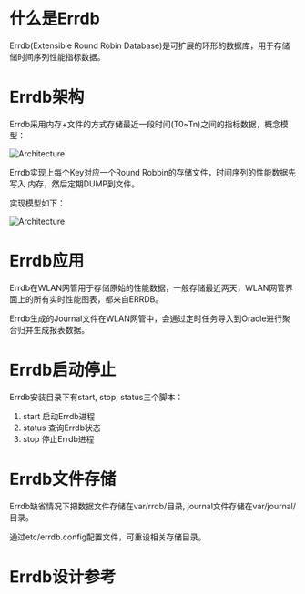# 什么是Errdb

Errdb(Extensible Round Robin Database)是可扩展的环形的数据库，用于存储储时间序列性能指标数据。

# Errdb架构

Errdb采用内存+文件的方式存储最近一段时间(T0~Tn)之间的指标数据，概念模型：

![Architecture](erylee/errdb/blob/master/design/concept.png "Concept")

Errdb实现上每个Key对应一个Round Robbin的存储文件，时间序列的性能数据先写入
内存，然后定期DUMP到文件。

实现模型如下：

![Architecture](errdb/blob/master/design/arch.png "Architecture")

# Errdb应用

Errdb在WLAN网管用于存储原始的性能数据，一般存储最近两天，WLAN网管界面上的所有实时性能图表，都来自ERRDB。

Errdb生成的Journal文件在WLAN网管中，会通过定时任务导入到Oracle进行聚合归并生成报表数据。

# Errdb启动停止

Errdb安装目录下有start, stop, status三个脚本：

1. start 启动Errdb进程
2. status 查询Errdb状态
3. stop 停止Errdb进程

# Errdb文件存储

Errdb缺省情况下把数据文件存储在var/rrdb/目录, journal文件存储在var/journal/目录。

通过etc/errdb.config配置文件，可重设相关存储目录。

# Errdb设计参考

[Redis]: http://redis.io
[RRDTOOL]: http://oss.oetiker.ch/rrdtool/
[Cassandra]: http://cassandra.apache.org/
[Mongodb]: http://www.mongodb.org/

